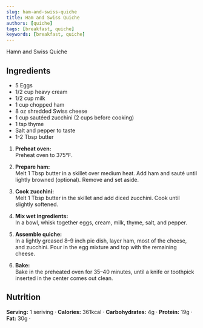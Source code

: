 ```yaml
---
slug: ham-and-swiss-quiche
title: Ham and Swiss Quiche
authors: [quiche]
tags: [breakfast, quiche]
keywords: [breakfast, quiche]
---
```


Hamn and Swiss Quiche
<!-- <img src="/img/Creamy-chicken-gnocchi.jpg" alt="Creamy Chicken And Gnocchi Picture" width="800" height="670" /> -->

<!-- truncate -->


## Ingredients
- 5 Eggs
- 1/2 cup heavy cream
- 1/2 cup milk
- 1 cup chopped ham
- 8 oz shredded Swiss cheese
- 1 cup sautéed zucchini (2 cups before cooking)
- 1 tsp thyme
- Salt and pepper to taste
- 1-2 Tbsp butter

1. **Preheat oven:**  
Preheat oven to 375°F.

2. **Prepare ham:**  
Melt 1 Tbsp butter in a skillet over medium heat. Add ham and sauté until lightly browned (optional). Remove and set aside.

3. **Cook zucchini:**  
Melt 1 Tbsp butter in the skillet and add diced zucchini. Cook until slightly softened.

4. **Mix wet ingredients:**  
In a bowl, whisk together eggs, cream, milk, thyme, salt, and pepper.

5. **Assemble quiche:**  
In a lightly greased 8–9 inch pie dish, layer ham, most of the cheese, and zucchini. Pour in the egg mixture and top with the remaining cheese.

6. **Bake:**  
Bake in the preheated oven for 35–40 minutes, until a knife or toothpick inserted in the center comes out clean.

## Nutrition
**Serving:** 1 seriving · 
**Calories:** 361kcal · 
**Carbohydrates:** 4g · 
**Protein:** 19g · 
**Fat:** 30g · 